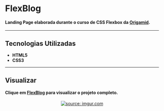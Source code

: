# FlexBlog

#### Landing Page elaborada durante o curso de **CSS Flexbox** da **[Origamid](https://www.origamid.com/)**.

---

## Tecnologias Utilizadas

- **HTML5**
- **CSS3**

---

## Visualizar

#### Clique em [FlexBlog](https://pedrvv-flexblog.netlify.app/) para visualizar o projeto completo.
<div align="center">
  <a href="https://imgur.com/xPDsrKC"><img src="https://i.imgur.com/xPDsrKC.png" title="source: imgur.com" /></a>
</div>
